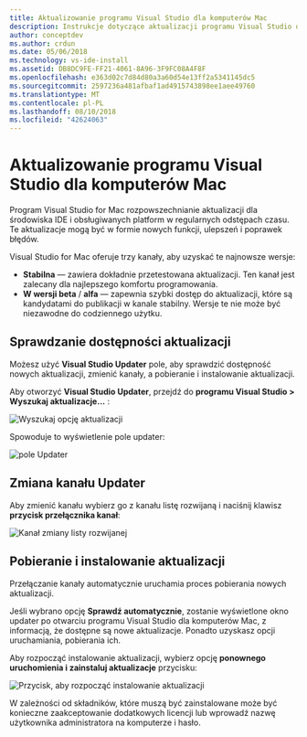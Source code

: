 ```yaml
---
title: Aktualizowanie programu Visual Studio dla komputerów Mac
description: Instrukcje dotyczące aktualizacji programu Visual Studio dla komputerów Mac i uzyskiwania dostępu do wersji w wersji zapoznawczej.
author: conceptdev
ms.author: crdun
ms.date: 05/06/2018
ms.technology: vs-ide-install
ms.assetid: DB8DC9FE-FF21-4061-8A96-3F9FC08A4F8F
ms.openlocfilehash: e363d02c7d84d80a3a60d54e13ff2a5341145dc5
ms.sourcegitcommit: 2597236a481afbaf1ad4915743898ee1aee49760
ms.translationtype: MT
ms.contentlocale: pl-PL
ms.lasthandoff: 08/10/2018
ms.locfileid: "42624063"
---
```

# <a name="updating-visual-studio-for-mac"></a>Aktualizowanie programu Visual Studio dla komputerów Mac

Program Visual Studio for Mac rozpowszechnianie aktualizacji dla środowiska IDE i obsługiwanych platform w regularnych odstępach czasu. Te aktualizacje mogą być w formie nowych funkcji, ulepszeń i poprawek błędów.

Visual Studio for Mac oferuje trzy kanały, aby uzyskać te najnowsze wersje:

* **Stabilna** — zawiera dokładnie przetestowana aktualizacji. Ten kanał jest zalecany dla najlepszego komfortu programowania.
* **W wersji beta** / **alfa** — zapewnia szybki dostęp do aktualizacji, które są kandydatami do publikacji w kanale stabilny. Wersje te nie może być niezawodne do codziennego użytku.

## <a name="checking-for-updates"></a>Sprawdzanie dostępności aktualizacji

Możesz użyć **Visual Studio Updater** pole, aby sprawdzić dostępność nowych aktualizacji, zmienić kanały, a pobieranie i instalowanie aktualizacji.

Aby otworzyć **Visual Studio Updater**, przejdź do **programu Visual Studio > Wyszukaj aktualizacje...** :

![Wyszukaj opcję aktualizacji](media/update-image1.png)

Spowoduje to wyświetlenie pole updater:

![pole Updater](media/update-image2.png)

## <a name="changing-the-updater-channel"></a>Zmiana kanału Updater

Aby zmienić kanału wybierz go z kanału listę rozwijaną i naciśnij klawisz **przycisk przełącznika kanał**:

![Kanał zmiany listy rozwijanej](media/update-image3.png)

## <a name="downloading-and-installing-updates"></a>Pobieranie i instalowanie aktualizacji

Przełączanie kanały automatycznie uruchamia proces pobierania nowych aktualizacji.

Jeśli wybrano opcję **Sprawdź automatycznie**, zostanie wyświetlone okno updater po otwarciu programu Visual Studio dla komputerów Mac, z informacją, że dostępne są nowe aktualizacje. Ponadto uzyskasz opcji uruchamiania, pobierania ich.

Aby rozpocząć instalowanie aktualizacji, wybierz opcję **ponownego uruchomienia i zainstaluj aktualizacje** przycisku:

![Przycisk, aby rozpocząć instalowanie aktualizacji](media/update-image4.png)

W zależności od składników, które muszą być zainstalowane może być konieczne zaakceptowanie dodatkowych licencji lub wprowadź nazwę użytkownika administratora na komputerze i hasło.

